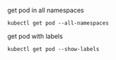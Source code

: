 
get pod in all namespaces
```
kubectl get pod --all-namespaces
```

get pod with labels
```
kubectl get pod --show-labels
```